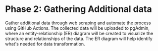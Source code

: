 # Phase 2: Gathering Additional data

Gather additional data through web scraping and automate the process using GitHub Actions. The collected data will be uploaded to pgAdmin, where an entity-relationship (ER) diagram will be created to visualize the structure and relationships of the data. The ER diagram will help identify what's needed for data transformation.

